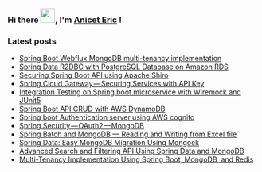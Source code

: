 ### Hi there  <img src="https://github.com/sciencepal/sciencepal/blob/master/assets/Hi.gif" width="29px">, I'm [Anicet Eric](https://github.com/anicetkeric/anicetkeric) !

<!--
**anicetkeric/anicetkeric** is a ✨ _special_ ✨ repository because its `README.md` (this file) appears on your GitHub profile.

Here are some ideas to get you started:

- 🔭 I’m currently working on ...
- 🌱 I’m currently learning ...
- 👯 I’m looking to collaborate on ...
- 🤔 I’m looking for help with ...
- 💬 Ask me about ...
- 📫 How to reach me: ...
- 😄 Pronouns: ...
- ⚡ Fun fact: ...
-->
### Latest posts
<!-- POST:START -->
- [Spring Boot Webflux MongoDB multi-tenancy implementation](https://boottechnologies-ci.medium.com/spring-boot-webflux-mongodb-multi-tenancy-implementation-7d9d8ad1c234)
- [Spring Data R2DBC with PostgreSQL Database on Amazon RDS](https://boottechnologies-ci.medium.com/spring-data-r2dbc-with-postgresql-database-on-amazon-rds-71864ab9af38)
- [Securing Spring Boot API using Apache Shiro](https://boottechnologies-ci.medium.com/securing-spring-boot-api-using-apache-shiro-1aa204afcb32)
- [Spring Cloud Gateway — Securing Services with API Key](https://boottechnologies-ci.medium.com/spring-cloud-gateway-securing-services-with-api-key-9c39836fc097)
- [Integration Testing on Spring boot microservice with Wiremock and JUnit5](https://boottechnologies-ci.medium.com/integration-testing-on-spring-boot-microservice-with-wiremock-and-junit5-d2c8a77d750d)
- [Spring Boot API CRUD with AWS DynamoDB](https://boottechnologies-ci.medium.com/spring-boot-api-crud-with-aws-dynamodb-377e4d5d5a76)
- [Spring boot Authentication server using AWS cognito](https://boottechnologies-ci.medium.com/spring-boot-authentication-server-using-aws-cognito-91da69fc1bd4)
- [Spring Security — OAuth2 — MongoDB](https://boottechnologies-ci.medium.com/spring-security-oauth2-mongodb-b62ccbf1f18c)
- [Spring Batch and MongoDB — Reading and Writing from Excel file](https://boottechnologies-ci.medium.com/spring-batch-and-mongodb-reading-and-writing-from-excel-file-fa4f55ded7b8)
- [Spring Data: Easy MongoDB Migration Using Mongock](https://dzone.com/articles/spring-data-easy-mongodb-migration-using-mongock)
- [Advanced Search and Filtering API Using Spring Data and MongoDB](https://dzone.com/articles/advanced-search-amp-filtering-api-using-spring-dat)
- [Multi-Tenancy Implementation Using Spring Boot, MongoDB, and Redis](https://dzone.com/articles/multi-tenancy-implementation-using-spring-boot-and)
<!-- POST:END -->
